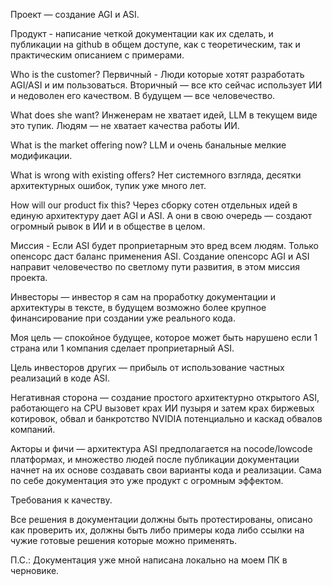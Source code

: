Проект — создание AGI и ASI.

Продукт - написание четкой документации как их сделать, и публикации на github в общем доступе, как с теоретическим, так и практическим описанием с примерами.

Who is the customer? Первичный - Люди которые хотят разработать AGI/ASI и им пользоваться. Вторичный — все кто сейчас использует ИИ и недоволен его качеством. В будущем — все человечество.

What does she want? Инженерам не хватает идей, LLM в текущем виде это тупик. Людям — не хватает качества работы ИИ.

What is the market offering now?   LLM и очень банальные мелкие модификации. 

What is wrong with existing offers? Нет системного взгляда, десятки архитектурных ошибок, тупик уже много лет. 

How will our product fix this? Через сборку сотен отдельных идей в единую архитектуру дает AGI и ASI. А они в свою очередь — создают огромный рывок в ИИ и в обществе в целом.

Миссия - Если ASI будет проприетарным это вред всем людям. Только опенсорс даст баланс применения ASI. Создание опенсорс  AGI и ASI направит человечество по светлому пути развития, в этом миссия проекта. 

Инвесторы — инвестор я сам на проработку документации и архитектуры в тексте, в будущем возможно более крупное финансирование при создании уже реального кода. 

Моя цель — спокойное будущее, которое может быть нарушено если 1 страна или 1 компания сделает проприетарный ASI.

Цель инвесторов других — прибыль от использование частных реализаций в коде ASI.

Негативная сторона — создание простого архитектурно открытого ASI, работающего на CPU вызовет крах ИИ пузыря и затем крах биржевых котировок, обвал и банкротство NVIDIA потенциально и каскад обвалов компаний. 

Акторы и фичи — архитектура ASI предполагается на nocode/lowcode платформах, и множество людей после публикации документации начнет на их основе создавать свои варианты кода и реализации. Сама по себе документация это уже продукт с огромным эффектом. 


Требования к качеству.

Все решения в документации должны быть протестированы, описано как проверить их, должны быть либо примеры кода либо ссылки на чужие готовые решения которые можно применять. 

П.С.: Документация уже мной написана локально на моем ПК в черновике.
